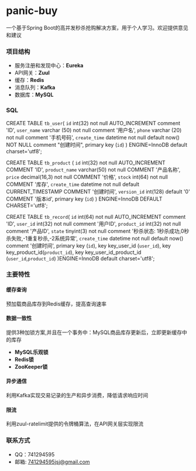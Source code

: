 # panic-buy

一个基于Spring Boot的高并发秒杀抢购解决方案，用于个人学习。欢迎提供意见和建议
 
### 项目结构
 - 服务注册和发现中心：**Eureka**
 - API网关：**Zuul**
 - 缓存：**Redis**
 - 消息队列：**Kafka**
 - 数据库：**MySQL**
 
### SQL

CREATE TABLE `tb_user`(
    `id` int(32) not null AUTO_INCREMENT comment 'ID',
    `user_name` varchar (50) not null comment '用户名',
    `phone` varchar (20) not null comment '手机号码',
    `create_time` datetime not null default now() NOT NULL comment "创建时间",
    primary key (`id`)
) ENGINE=InnoDB default charset='utf8';

CREATE TABLE `tb_product` (
  `id` int(32) not null AUTO_INCREMENT COMMENT 'ID',
  `product_name` varchar(50) not null COMMENT '产品名称',
  `price` decimal(16,3) not null COMMENT '价格',
  `stock` int(64) not null COMMENT '库存',
  `create_time` datetime not null default CURRENT_TIMESTAMP COMMENT '创建时间',
  `version_id` int(128) default '0' COMMENT '版本id',
  primary key (`id`)
) ENGINE=InnoDB DEFAULT CHARSET='utf8';

CREATE TABLE `tb_record`(
    `id` int(64) not null AUTO_INCREMENT comment 'ID',
    `user_id` int(32) not null comment '用户ID',
    `product_id` int(32) not null comment '产品ID',
    `state` tinyint(3) not null comment '秒杀状态: 1秒杀成功,0秒杀失败,-1重复秒杀,-2系统异常',
    `create_time` datetime not null default now() comment '创建时间',
    primary key (`id`),
    key key_user_id (`user_id`),
    key key_product_id(`product_id`),
    key key_user_id_product_id (`user_id`,`product_id`)
)ENGINE=InnoDB default charset='utf8';
 
### 主要特性

#### 缓存查询

预加载商品库存到Redis缓存，提高查询速率

#### 数据一致性

提供3种加锁方案,并且在一个事务中：MySQL商品库存更新后，立即更新缓存中的库存

 - **MySQL乐观锁**
 - **Redis锁**
 - **ZooKeeper锁**

#### 异步通信

利用Kafka实现交易记录的生产和异步消费，降低请求响应时间

#### 限流

利用zuul-ratelimit提供的令牌桶算法，在API网关层实现限流
 
### 联系方式
 - QQ：741294595
 - 邮箱: <741294595jsj@gmail.com>
